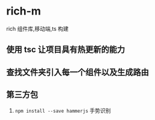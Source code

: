 # rich-m

rich 组件库,移动端,ts 构建

## 使用 tsc 让项目具有热更新的能力
## 查找文件夹引入每一个组件以及生成路由
## 第三方包

1. `npm install --save hammerjs` 手势识别
